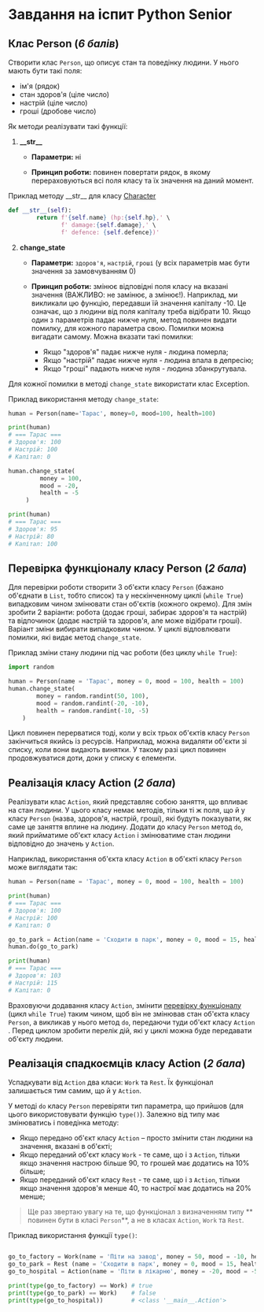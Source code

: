 # Завдання на іспит Python Senior

## Клас Person (_6 балів_)
Створити клас `Person`, що описує стан та поведінку людини. У нього мають бути такі поля:
- ім'я (рядок)
- стан здоров'я (ціле число)
- настрій (ціле число)
- гроші (дробове число)

Як методи реалізувати такі функції:

1. **\_\_str\_\_**

   - **Параметри:** ні

   - **Принцип роботи:** повинен повертати рядок, в якому перераховуються всі поля класу та їх значення на даний момент.

Приклад методу \_\_str\_\_ для класу [Character](https://github.com/svitlyi-itstep/1111/blob/c2082ccf462baf8ba9693b26ed15f41edaf36643/Lesson_2/character.py#L18)
```python
def __str__(self):
        return f'{self.name} (hp:{self.hp},' \
               f' damage:{self.damage},' \
               f' defence: {self.defence})'
```

2. **change_state**

   - **Параметри:** `здоров'я`, `настрій`, `гроші` (у всіх параметрів має бути значення за замовчуванням 0)

   - **Принцип роботи:** змінює відповідні поля класу на вказані значення (ВАЖЛИВО: не замінює, а змінює!). Наприклад, ми викликали цю функцію, передавши їй значення капіталу -10. Це означає, що з людини від поля капіталу треба відібрати 10.
Якщо один з параметрів падає нижче нуля, метод повинен видати помилку, для кожного параметра свою. Помилки можна вигадати самому.
Можна вказати такі помилки:
      - Якщо "здоров'я" падає нижче нуля - людина померла;
      - Якщо "настрій" падає нижче нуля - людина впала в депресію;
      - Якщо "гроші" падають нижче нуля - людина збанкрутувала.

Для кожної помилки в методі `change_state` використати клас Exception.

 Приклад використання методу `change_state`:
 ```python
 human = Person(name='Тарас', money=0, mood=100, health=100)

 print(human)
 # === Тарас ===
 # Здоров'я: 100
 # Настрій: 100
 # Капітал: 0

 human.change_state(
          money = 100,
          mood = -20,
          health = -5
      )

 print(human)
 # === Тарас ===
 # Здоров'я: 95
 # Настрій: 80
 # Капітал: 100
```

## Перевірка функціоналу класу Person (_2 бала_)
Для перевірки роботи створити 3 об'єкти класу `Person` (бажано об'єднати в `List`, тобто список) та у нескінченному циклі (`while True`) випадковим чином змінювати стан об'єктів (кожного окремо). Для змін зробити 2 варіанти: робота (додає гроші, забирає здоров'я та настрій) та відпочинок (додає настрій та здоров'я, але може відібрати гроші). Варіант зміни вибирати випадковим чином. У циклі відловлювати помилки, які видає метод `change_state`.

Приклад зміни стану людини під час роботи (без циклу `while True`):
```python
import random

human = Person(name = 'Тарас', money = 0, mood = 100, health = 100)
human.change_state(
        money = random.randint(50, 100),
        mood = random.randint(-20, -10),
        health = random.randint(-10, -5)
    )
```

Цикл повинен перерватися тоді, коли у всіх трьох об'єктів класу `Person` закінчиться якийсь із ресурсів. Наприклад, можна видаляти об'єкти зі списку, коли вони видають винятки. У такому разі цикл повинен продовжуватися доти, доки у списку є елементи.

## Реалізація класу Action (_2 бала_)
Реалізувати клас `Action`, який представляє собою заняття, що впливає на стан людини. У цього класу немає методів, тільки ті ж поля, що й у класу `Person` (назва, здоров'я, настрій, гроші), які будуть показувати, як саме це заняття вплине на людину. Додати до класу `Person` метод `do`, який прийматиме об'єкт класу `Action` і змінюватиме стан людини відповідно до значень у `Action`.

Наприклад, використання об'єкта класу `Action` в об'єкті класу `Person` може виглядати так:
```python
human = Person(name = 'Тарас', money = 0, mood = 100, health = 100)

print(human)
# === Тарас ===
# Здоров'я: 100
# Настрій: 100
# Капітал: 0

go_to_park = Action(name = 'Сходити в парк', money = 0, mood = 15, health = 3)
human.do(go_to_park)

print(human)
# === Тарас ===
# Здоров'я: 103
# Настрій: 115
# Капітал: 0
```

Враховуючи додавання класу `Action`, змінити [перевірку функціоналу](https://github.com/svitlyi-itstep/1111/blob/master/Exam.md#%D0%BF%D0%B5%D1%80%D0%B5%D0%B2%D1%96%D1%80%D0%BA%D0%B0-%D1%84%D1%83%D0%BD%D0%BA%D1%86%D1%96%D0%BE%D0%BD%D0%B0%D0%BB%D1%83-%D0%BA%D0%BB%D0%B0%D1%81%D1%83-person-2-%D0%B1%D0%B0%D0%BB%D0%B0) (цикл `while True`) таким чином, щоб він не змінював стан об'єкта класу `Person`, а викликав у нього метод `do`, передаючи туди об'єкт класу `Action` . Перед циклом зробити перелік дій, які у циклі можна буде передавати об'єкту людини.

## Реалізація спадкоємців класу Action (_2 бала_)
Успадкувати від `Action` два класи: `Work` та `Rest`. Їх функціонал залишається тим самим, що й у `Action`.

У методі `do` класу `Person` перевіряти тип параметра, що прийшов (для цього використовувати функцію `type()`). Залежно від типу має змінюватись і поведінка методу:
- Якщо передано об'єкт класу `Action` – просто змінити стан людини на значення, вказані в об'єкті;
- Якщо переданий об'єкт класу `Work` - те саме, що і з `Action`, тільки якщо значення настрою більше 90, то грошей має додатись на 10% більше;
- Якщо переданий об'єкт класу `Rest` - те саме, що і з `Action`, тільки якщо значення здоров'я менше 40, то настрої
має додатись на 20% менше;

> Ще раз звертаю увагу на те, що функціонал з визначенням типу ** повинен бути в класі `Person`**, а не в класах `Action`, `Work` та `Rest`.

Приклад використання функції `type()`:
```python

go_to_factory = Work(name = 'Піти на завод', money = 50, mood = -10, health = -3)
go_to_park = Rest (name = 'Сходити в парк', money = 0, mood = 15, health = 3)
go_to_hospital = Action(name = 'Піти в лікарню', money = -20, mood = -5, health = 20)

print(type(go_to_factory) == Work) # true
print(type(go_to_park) == Work)    # false
print(type(go_to_hospital))        # <class '__main__.Action'>

```
